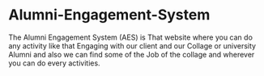# Alumni-Engagement-System
The Alumni Engagement System (AES) is That website where you can do any activity like that Engaging with our client and our Collage or university Alumni and also we can find some of the Job of  the collage and wherever you can do every activities.
